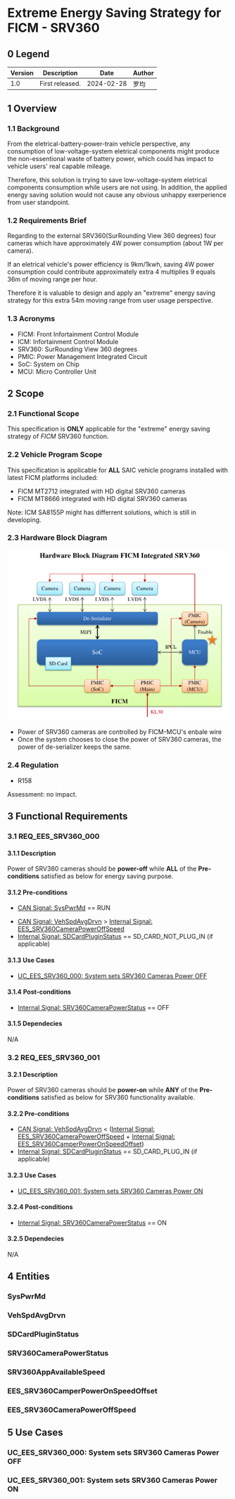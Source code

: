 # Extreme Energy Saving Strategy for FICM - SRV360

## 0 Legend

| Version | Description     | Date       | Author |
| ------- | --------------- | ---------- | ------ |
| 1.0     | First released. | 2024-02-28 | 罗均   |

## 1 Overview

### 1.1 Background

From the eletrical-battery-power-train vehicle perspective, any consumption of low-voltage-system eletrical components might produce the non-essentional waste of battery power, which could has impact to vehicle users' real capable mileage.

Therefore, this solution is trying to save low-voltage-system eletrical components consumption while users are not using. In addition, the applied energy saving solution would not cause any obvious unhappy exerperience from user standpoint.

### 1.2 Requirements Brief

Regarding to the external SRV360(SurRounding View 360 degrees) four cameras which have approximately 4W power consumption (about 1W per camera).

If an eletrical vehicle's power efficiency is 9km/1kwh, saving 4W power consumption could contribute approximately extra 4 multiplies 9 equals 36m of moving range per hour.

Therefore it is valuable to design and apply an "extreme" energy saving strategy for this extra 54m moving range from user usage perspective.

### 1.3 Acronyms

- FICM: Front Infortainment Control Module
- ICM: Infortainment Control Module
- SRV360: SurRounding View 360 degrees
- PMIC: Power Management Integrated Circuit
- SoC: System on Chip
- MCU: Micro Controller Unit

## 2 Scope

### 2.1 Functional Scope

This specification is **ONLY** applicable for the "extreme" energy saving strategy of _FICM_ SRV360 function.

### 2.2 Vehicle Program Scope

This specification is applicable for **ALL** SAIC vehicle programs installed with latest FICM platforms included:

- FICM MT2712 integrated with HD digital SRV360 cameras
- FICM MT8666 integrated with HD digital SRV360 cameras

Note: ICM SA8155P might has differrent solutions, which is still in developing.

### 2.3 Hardware Block Diagram

![Hardware Block Diagram](./images/hardware_block_diagram.png)

- Power of SRV360 cameras are controlled by FICM-MCU's enbale wire
- Once the system chooses to close the power of SRV360 cameras, the power of de-serializer keeps the same.

### 2.4 Regulation

- R158

Assessment: no impact.

## 3 Functional Requirements

### 3.1 REQ_EES_SRV360_000

#### 3.1.1 Description

Power of SRV360 cameras should be **power-off** while **ALL** of the **Pre-conditions** satisfied as below for energy saving purpose.

#### 3.1.2 Pre-conditions

- [CAN Signal: SysPwrMd](#syspwrmd) == RUN
<!-- - [CAN Signal: VehSpdAvgDrvn](#VehSpdAvgDrvn) > [Internal Signal: SRV360AppAvailableSpeed](#SRV360AppAvailableSpeed) -->
- [CAN Signal: VehSpdAvgDrvn](#VehSpdAvgDrvn) > [Internal Signal: EES_SRV360CameraPowerOffSpeed](#EES_SRV360CameraPowerOffSpeed)
- [Internal Signal: SDCardPluginStatus](#SDCardPluginStatus) == SD_CARD_NOT_PLUG_IN (if applicable)

#### 3.1.3 Use Cases

- [UC_EES_SRV360_000: System sets SRV360 Cameras Power OFF](#uc_ees_srv360_000-system-sets-srv360-cameras-power-off)

#### 3.1.4 Post-conditions

- [Internal Signal: SRV360CameraPowerStatus](#SRV360CameraPowerStatus) == OFF

#### 3.1.5 Dependecies

N/A

### 3.2 REQ_EES_SRV360_001

#### 3.2.1 Description

Power of SRV360 cameras should be **power-on** while **ANY** of the **Pre-conditions** satisfied as below for SRV360 functionality available.

#### 3.2.2 Pre-conditions

<!-- - [CAN Signal: SysPwrMd](#syspwrmd) == RUN -->

- [CAN Signal: VehSpdAvgDrvn](#VehSpdAvgDrvn) < ([Internal Signal: EES_SRV360CameraPowerOffSpeed](#EES_SRV360CameraPowerOffSpeed) + [Internal Signal: EES_SRV360CamperPowerOnSpeedOffset](#EES_SRV360CamperPowerOnSpeedOffset))
- [Internal Signal: SDCardPluginStatus](#SDCardPluginStatus) == SD_CARD_PLUG_IN (if applicable)

#### 3.2.3 Use Cases

- [UC_EES_SRV360_001: System sets SRV360 Cameras Power ON](#uc_ees_srv360_001-system-sets-srv360-cameras-power-on)

#### 3.2.4 Post-conditions

- [Internal Signal: SRV360CameraPowerStatus](#SRV360CameraPowerStatus) == ON

#### 3.2.5 Dependecies

N/A

## 4 Entities

### SysPwrMd

### VehSpdAvgDrvn

### SDCardPluginStatus

### SRV360CameraPowerStatus

### SRV360AppAvailableSpeed

### EES_SRV360CamperPowerOnSpeedOffset

### EES_SRV360CameraPowerOffSpeed

## 5 Use Cases

### UC_EES_SRV360_000: System sets SRV360 Cameras Power OFF

### UC_EES_SRV360_001: System sets SRV360 Cameras Power ON
